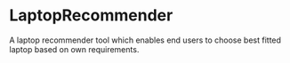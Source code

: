 # LaptopRecommender
A laptop recommender tool which enables end users to choose best fitted laptop based on own requirements.
